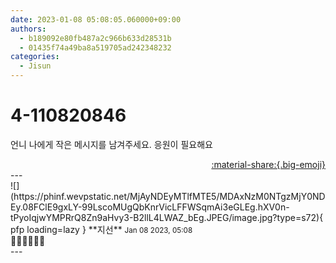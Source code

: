 ```yaml
---
date: 2023-01-08 05:08:05.060000+09:00
authors:
  - b189092e80fb487a2c966b633d28531b
  - 01435f74a49ba8a519705ad242348232
categories:
  - Jisun
---
```


# 4-110820846

<div class="post-container" markdown="1">
<div class="content-container md-sidebar__scrollwrap" markdown="1">

언니 나에게 작은 메시지를 남겨주세요. 응원이 필요해요 

</div>
</div>

<div style="text-align: right;" markdown="1">
<a href="https://weverse.io/fromis9/fanpost/4-110820846" style="text-align: right;">:material-share:{.big-emoji}</a>
</div>
---

<div class="comments-container md-sidebar__scrollwrap" markdown="1">
<div class="comment" markdown="1">
<div class='id-container' markdown="1">
![](https://phinf.wevpstatic.net/MjAyNDEyMTlfMTE5/MDAxNzM0NTgzMjY0NDEy.08FClE9gxLY-99LscoMUgQbKnrVicLFFWSqmAi3eGLEg.hXV0n-tPyoIqjwYMPRrQ8Zn9aHvy3-B2llL4LWAZ_bEg.JPEG/image.jpg?type=s72){ pfp loading=lazy }
**<span class="artist">지선</span>** <small>Jan 08 2023, 05:08</small><br>
</div>
<div class='comment-body' markdown="1">
💪🏻💪🏻💪🏻
</div>
</div>
</div>
---
